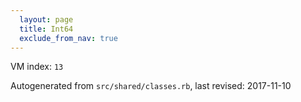 ```yaml
---
  layout: page
  title: Int64
  exclude_from_nav: true
---
```


VM index: `13`

Autogenerated from `src/shared/classes.rb`, last revised: 2017-11-10